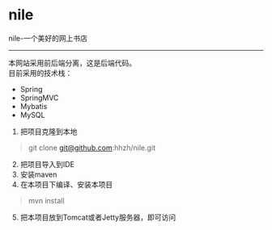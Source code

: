 # nile
nile-一个美好的网上书店
_____
本网站采用前后端分离，这是后端代码。  
目前采用的技术栈：
* Spring
* SpringMVC
* Mybatis
* MySQL




1. 把项目克隆到本地
> git clone git@github.com:hhzh/nile.git
2. 把项目导入到IDE
3. 安装maven
4. 在本项目下编译、安装本项目
> mvn install
5. 把本项目放到Tomcat或者Jetty服务器，即可访问

